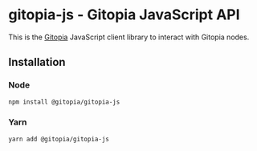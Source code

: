 # gitopia-js - Gitopia JavaScript API

This is the [Gitopia](https://gitopia.com/) JavaScript client library to interact with Gitopia nodes.

## Installation

### Node

```bash
npm install @gitopia/gitopia-js
```

### Yarn

```bash
yarn add @gitopia/gitopia-js
```
